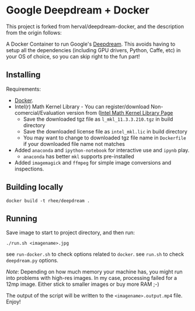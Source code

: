 # Google Deepdream + Docker

This project is forked from herval/deepdream-docker, and the description from the origin follows:

A Docker Container to run Google's [Deepdream](https://github.com/google/deepdream/). This avoids having to setup all the dependencies (including GPU drivers, Python, Caffe, etc) in your OS of choice, so you can skip right to the fun part!


## Installing

Requirements:

- [Docker](https://www.docker.com/).
- Intel(r) Math Kernel Library - You can register/download Non-comercial/Evaluation version from ([Intel Math Kernel Library Page](https://software.intel.com/en-us/intel-mkl/)
    - Save the downloaded tgz file as `l_mkl_11.3.3.210.tgz` in build directory
    - Save the downloaded license file as `intel_mkl.lic` in build directory
    - You may want to change to downloaded tgz file name in `Dockerfile` if your downloaded file name not matches
- Added `anaconda` and `ipython-notebook` for interactive use and `ipynb` play.
    - `anaconda` has better `mkl` supports pre-installed
- Added `imagemagick` and `ffmpeg` for simple image conversions and inspections.

## Building locally

```
docker build -t rhee/deepdream .
```


## Running

Save image to start to project directory, and then run:

```
./run.sh <imagename>.jpg
```

see `run-docker.sh` to check options related to `docker`.
see `run.sh` to check `deepdream.py` options.

*Note*: Depending on how much memory your machine has, you might run into problems with high-res images. In my case, processing failed for a 12mp image. Either stick to smaller images or buy more RAM ;-)

The output of the script will be written to the `<imagename>.output.mp4` file. Enjoy!
